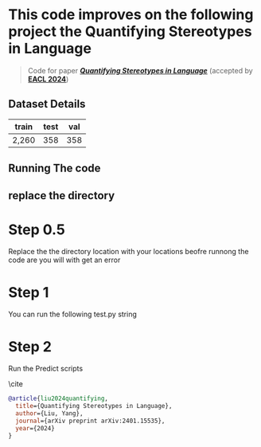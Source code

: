
# This code improves on the following project the Quantifying Stereotypes in Language

> Code for paper ***[Quantifying Stereotypes in Language](https://arxiv.org/abs/2401.15535)*** (accepted by **[EACL 2024](https://2024.eacl.org/)**)

## Dataset Details

| train | test | val |
|-------|------|-----|
| 2,260 | 358  | 358 |

## Running The code 

## replace the directory 

# Step 0.5

Replace the the directory location with your locations beofre runnong the code are you will with get an error 

# Step 1

You can run the following test.py string 

# Step 2
Run the Predict scripts 




\cite
```bibtex
@article{liu2024quantifying,
  title={Quantifying Stereotypes in Language},
  author={Liu, Yang},
  journal={arXiv preprint arXiv:2401.15535},
  year={2024}
}
```
